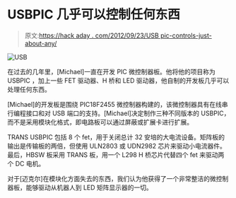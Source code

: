 # USBPIC 几乎可以控制任何东西

> 原文:[https://hack aday . com/2012/09/23/USB pic-controls-just-about-any/](https://hackaday.com/2012/09/23/usbpic-controls-just-about-anything/)

![](../Images/0c08f637575d925ea47f3b8f8183be6d.png "USB")

在过去的几年里，[Michael]一直在开发 PIC 微控制器板。他将他的项目称为 USBPIC ，加上一些 FET 驱动器、H 桥和 LED 驱动器，他自制的开发板几乎可以处理任何东西。

[Michael]的开发板是围绕 PIC18F2455 微控制器构建的，该微控制器具有在线串行编程接口和对 USB 端口的支持。[Michael]决定制作三种不同版本的 USBPIC，而不是采用模块化格式，即电路板可以通过屏蔽或扩展卡进行扩展。

TRANS USBPIC 包括 8 个 fet，用于关闭总计 32 安培的大电流设备。矩阵板的输出是传输板的两倍，但使用 ULN2803 或 UDN2982 芯片来驱动小电流器件。最后，HBSW 板采用 TRANS 板，用一个 L298 H 桥芯片代替四个 fet 来驱动两个 DC 电机。

对于[迈克尔]在模块化方面失去的东西，我们认为他获得了一个非常整洁的微控制器板，能够驱动从机器人到 LED 矩阵显示器的一切。